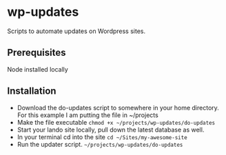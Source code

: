 # wp-updates
Scripts to automate updates on Wordpress sites.

## Prerequisites
Node installed locally

## Installation
- Download the do-updates script to somewhere in your home directory. For this example I am putting the file in ~/projects
- Make the file executable `chmod +x ~/projects/wp-updates/do-updates`
- Start your lando site locally, pull down the latest database as well.
- In your terminal cd into the site `cd ~/Sites/my-awesome-site`
- Run the updater script. `~/projects/wp-updates/do-updates`
